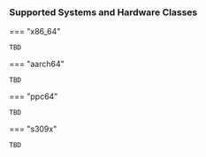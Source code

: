 
<h3>Supported Systems and Hardware Classes</h3>

=== "x86_64"

    TBD

=== "aarch64"

    TBD

=== "ppc64"

    TBD

=== "s309x"

    TBD
